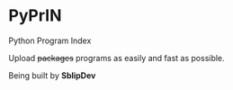 # PyPrIN
Python Program Index

Upload <strike>packages</strike> programs as easily and fast as possible.

Being built by <b>SblipDev</b>

